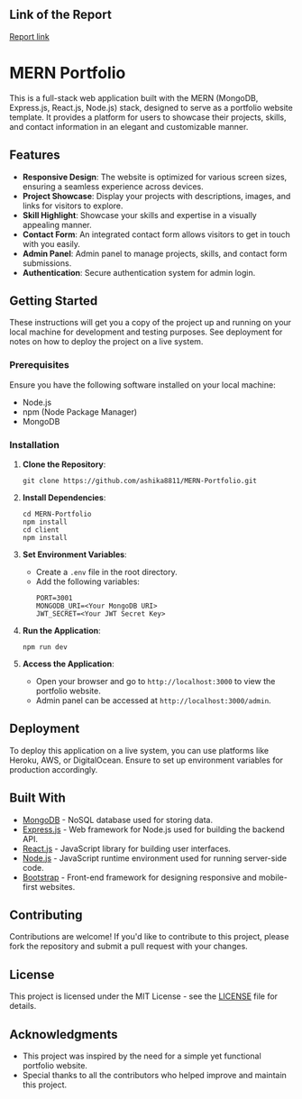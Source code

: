 ## Link of the Report
[Report link](https://docs.google.com/document/d/1zI-rQLiqXT0ZhOk78rKTH3jgmvscWW3J/edit?usp=sharing&ouid=102036245116059331854&rtpof=true&sd=true)

# MERN Portfolio

This is a full-stack web application built with the MERN (MongoDB, Express.js, React.js, Node.js) stack, designed to serve as a portfolio website template. It provides a platform for users to showcase their projects, skills, and contact information in an elegant and customizable manner.

## Features

- **Responsive Design**: The website is optimized for various screen sizes, ensuring a seamless experience across devices.
- **Project Showcase**: Display your projects with descriptions, images, and links for visitors to explore.
- **Skill Highlight**: Showcase your skills and expertise in a visually appealing manner.
- **Contact Form**: An integrated contact form allows visitors to get in touch with you easily.
- **Admin Panel**: Admin panel to manage projects, skills, and contact form submissions.
- **Authentication**: Secure authentication system for admin login.

## Getting Started

These instructions will get you a copy of the project up and running on your local machine for development and testing purposes. See deployment for notes on how to deploy the project on a live system.

### Prerequisites

Ensure you have the following software installed on your local machine:

- Node.js
- npm (Node Package Manager)
- MongoDB

### Installation

1. **Clone the Repository**: 
   ```
   git clone https://github.com/ashika8811/MERN-Portfolio.git
   ```

2. **Install Dependencies**: 
   ```
   cd MERN-Portfolio
   npm install
   cd client
   npm install
   ```

3. **Set Environment Variables**: 
   - Create a `.env` file in the root directory.
   - Add the following variables:
     ```
     PORT=3001
     MONGODB_URI=<Your MongoDB URI>
     JWT_SECRET=<Your JWT Secret Key>
     ```

4. **Run the Application**:
   ```
   npm run dev
   ```

5. **Access the Application**:
   - Open your browser and go to `http://localhost:3000` to view the portfolio website.
   - Admin panel can be accessed at `http://localhost:3000/admin`.

## Deployment

To deploy this application on a live system, you can use platforms like Heroku, AWS, or DigitalOcean. Ensure to set up environment variables for production accordingly.

## Built With

- [MongoDB](https://www.mongodb.com/) - NoSQL database used for storing data.
- [Express.js](https://expressjs.com/) - Web framework for Node.js used for building the backend API.
- [React.js](https://reactjs.org/) - JavaScript library for building user interfaces.
- [Node.js](https://nodejs.org/) - JavaScript runtime environment used for running server-side code.
- [Bootstrap](https://getbootstrap.com/) - Front-end framework for designing responsive and mobile-first websites.

## Contributing

Contributions are welcome! If you'd like to contribute to this project, please fork the repository and submit a pull request with your changes.

## License

This project is licensed under the MIT License - see the [LICENSE](LICENSE) file for details.

## Acknowledgments

- This project was inspired by the need for a simple yet functional portfolio website.
- Special thanks to all the contributors who helped improve and maintain this project.

